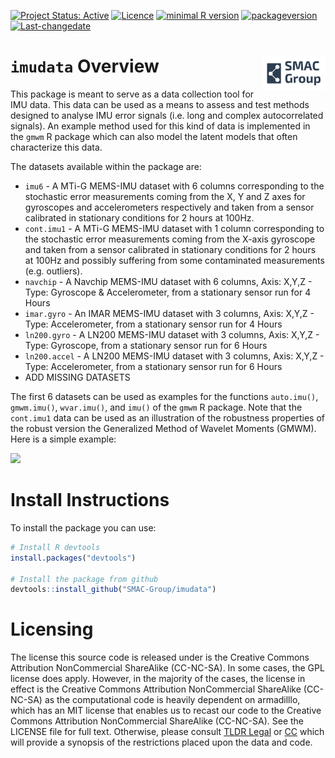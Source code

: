 
<!-- README.md is generated from README.Rmd. Please edit that file -->
<!--[![Travis-CI Build Status](https://travis-ci.org/SMAC-Group/imudata.svg?branch=master)](https://travis-ci.org/SMAC-Group/imudata)-->
[![Project Status: Active](http://www.repostatus.org/badges/latest/active.svg)](http://www.repostatus.org/#active) [![Licence](https://img.shields.io/badge/licence-CC%20BY--NC--SA%204.0-blue.svg)](https://www.gnu.org/licenses/gpl-3.0.en.html) [![minimal R version](https://img.shields.io/badge/R%3E%3D-3.4.0-6666ff.svg)](https://cran.r-project.org/) [![packageversion](https://img.shields.io/badge/Package%20version-0.1.0-orange.svg?style=flat-square)](commits/develop) [![Last-changedate](https://img.shields.io/badge/last%20change-2018--02--11-yellowgreen.svg)](/commits/master)

`imudata` Overview <a href="https://smac-group.com/"><img src="man/figures/logo.png" align="right" style="width: 20%; height: 20%"/></a>
========================================================================================================================================

This package is meant to serve as a data collection tool for IMU data. This data can be used as a means to assess and test methods designed to analyse IMU error signals (i.e. long and complex autocorrelated signals). An example method used for this kind of data is implemented in the `gmwm` R package which can also model the latent models that often characterize this data.

The datasets available within the package are:

-   `imu6` - A MTi-G MEMS-IMU dataset with 6 columns corresponding to the stochastic error measurements coming from the X, Y and Z axes for gyroscopes and accelerometers respectively and taken from a sensor calibrated in stationary conditions for 2 hours at 100Hz.
-   `cont.imu1` - A MTi-G MEMS-IMU dataset with 1 column corresponding to the stochastic error measurements coming from the X-axis gyroscope and taken from a sensor calibrated in stationary conditions for 2 hours at 100Hz and possibly suffering from some contaminated measurements (e.g. outliers).
-   `navchip` - A Navchip MEMS-IMU dataset with 6 columns, Axis: X,Y,Z - Type: Gyroscope & Accelerometer, from a stationary sensor run for 4 Hours
-   `imar.gyro` - An IMAR MEMS-IMU dataset with 3 columns, Axis: X,Y,Z - Type: Accelerometer, from a stationary sensor run for 4 Hours
-   `ln200.gyro` - A LN200 MEMS-IMU dataset with 3 columns, Axis: X,Y,Z - Type: Gyroscope, from a stationary sensor run for 6 Hours
-   `ln200.accel` - A LN200 MEMS-IMU dataset with 3 columns, Axis: X,Y,Z - Type: Accelerometer, from a stationary sensor run for 6 Hours
-   ADD MISSING DATASETS

The first 6 datasets can be used as examples for the functions `auto.imu()`, `gmwm.imu()`, `wvar.imu()`, and `imu()` of the `gmwm` R package. Note that the `cont.imu1` data can be used as an illustration of the robustness properties of the robust version the Generalized Method of Wavelet Moments (GMWM). Here is a simple example:


![](https://raw.githubusercontent.com/smac-group/imudata/master/img/demo.gif)

Install Instructions
====================

To install the package you can use:

``` r
# Install R devtools
install.packages("devtools")

# Install the package from github
devtools::install_github("SMAC-Group/imudata")
```

Licensing
=========

The license this source code is released under is the Creative Commons Attribution NonCommercial ShareAlike (CC-NC-SA). In some cases, the GPL license does apply. However, in the majority of the cases, the license in effect is the Creative Commons Attribution NonCommercial ShareAlike (CC-NC-SA) as the computational code is heavily dependent on armadilllo, which has an MIT license that enables us to recast our code to the Creative Commons Attribution NonCommercial ShareAlike (CC-NC-SA). See the LICENSE file for full text. Otherwise, please consult [TLDR Legal](https://tldrlegal.com/license/creative-commons-attribution-noncommercial-sharealike-(cc-nc-sa)) or [CC](https://creativecommons.org/licenses/by-nc-sa/4.0/#) which will provide a synopsis of the restrictions placed upon the data and code.
